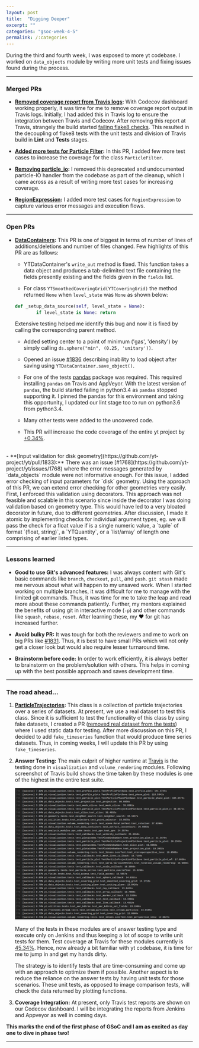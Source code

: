 ```yaml
---
layout: post
title:  "Digging Deeper"
excerpt: ""  
categories: "gsoc-week-4-5"
permalink: /:categories
---
```


 <style type="text/css">
.page-header { color: #fff; text-align: center; background-color: #159957; background-image: linear-gradient(120deg, #00bf8f, #001510); }
  </style>

During the third and fourth week, I was exposed to more yt codebase. I worked on `data_objects` module by writing more unit tests and fixing issues found during the process.

---

### Merged PRs

- **[Removed coverage report from Travis logs](https://github.com/yt-project/yt/pull/1810):**
	With Codecov dashboard working properly, it was time for me to remove coverage report output in Travis logs. Initially, I had added this in Travis log to ensure the integration between Travis and Codecov.
	After removing this report at Travis, strangely the build started [failing flake8 checks](https://travis-ci.org/yt-project/yt/jobs/386058025#L763). This resulted in the decoupling of flake8 tests with the unit tests and division of Travis build in **Lint** and **Tests** stages.

- **[Added more tests for Particle Filter](https://github.com/yt-project/yt/pull/1816):**
In this PR, I added few more test cases to increase the coverage for the class `ParticleFilter`.

- **[Removing particle_io](https://github.com/yt-project/yt/pull/1819):** I removed this deprecated and undocumented particle-IO handler from the codebase as part of the cleanup, which I came across as a result of writing more test cases for increasing coverage.


- **[RegionExpression](https://github.com/yt-project/yt/pull/1820):** I added more test cases for `RegionExpression` to capture various error messages and execution flows. 

---
### Open PRs
- **[DataContainers](https://github.com/yt-project/yt/pull/1831):** This PR is one of biggest in terms of number of lines of additions/deletions and number of files changed. Few highlights of this PR are as follows:

	- YTDataContainer's `write_out` method is fixed. This function takes a data object and produces a tab-delimited text file containing the fields presently existing and the fields given in the `fields` list. 

	- For class `YTSmoothedCoveringGrid(YTCoveringGrid)` the method returned `None` when `level_state` was `None` as shown below:
	```python 
	def _setup_data_source(self, level_state = None):
	        if level_state is None: return
    ```
    Extensive testing helped me identify this bug and now it is fixed by calling the corresponding parent method.

    - Added setting center to a point of minimum ('gas', 'density') by simply calling `ds.sphere("min", (0.25, 'unitary'))`.

    - Opened an issue [#1836](https://github.com/yt-project/yt/issues/1836) describing inability to load object after saving using `YTDataContainer.save_object()`.

    - For one of the tests [pandas](https://pandas.pydata.org/) package was required. This required installing `pandas` on Travis and AppVeyor. With the latest version of `pandas`, the build started failing in python3.4 as `pandas` stopped supporting it. I pinned the pandas for this environment and taking this opportunity, I updated our lint stage too to run on python3.6 from python3.4.

    - Many other tests were added to the uncovered code.

    - This PR will increase the code coverage of the entire yt project by [+0.34%](https://codecov.io/gh/yt-project/yt/compare/cc299b07a5923b28c9105bd898e231412f25d3cc...d12ca6e1033c61c2c2c4fa7a443f5e74d4b5b30e).
    
<br>
- **[Input validation for disk geometry](https://github.com/yt-project/yt/pull/1833):** 
	There was an issue [#1768](https://github.com/yt-project/yt/issues/1768) where the error messages generated by `data_objects` module were not informative enough. For this issue, I added error checking of input parameters for `disk` geometry. Using the approach of this PR, we can extend error checking for other geometries very easily.
	<br>
	First, I enforced this validation using decorators. This approach was not feasible and scalable in this scenario since inside the decorator I was doing validation based on geometry type. This would have led to a very bloated decorator in future, due to different geometries. After discussion, I made it atomic by implementing checks for individual argument types, eg. we will pass the check for a float value if is a single numeric value, a `tuple` of format `(float, string)`, a `YTQuantity`, or a `list/array` of length one comprising of earlier listed types. 

---

### Lessons learned
 
-  **Good to use Git's advanced features:** I was always content with Git's basic commands like `branch`, `checkout`, `pull`, and `push`. `git stash` made me nervous about what will happen to my unsaved work. When I started working on multiple branches, it was difficult for me to manage with the limited git commands. Thus, it was time for me to take the leap and read more about these commands patiently. Further, my mentors explained the benefits of using git in interactive mode (`-p`) and other commands like `squash`, `rebase`, `reset`. After learning these, my :heart: for git has increased further.  


- **Avoid bulky PR:** It was tough for both the reviewers and me to work on big PRs like [#1831](https://github.com/yt-project/yt/pull/1831). Thus, it is best to have small PRs which will not only get a closer look but would also require lesser turnaround time.

- **Brainstorm before code:** In order to work efficiently, it is always better to brainstorm on the problem/solution with others. This helps in coming up with the best possible approach and saves development time. 

---


### The road ahead...

1. **[ParticleTrajectories](https://github.com/yt-project/yt/blob/master/yt/data_objects/particle_trajectories.py#L27):** This class is a collection of particle trajectories over a series of datasets. At present, we use a real dataset to test this class. Since it is sufficient to test the functionality of this class by using fake datasets, I created a PR ([removed real dataset from the tests](https://github.com/yt-project/yt/pull/1835)) where I used static data for testing. After more discussion on this PR, I decided to add `fake_timeseries` function that would produce time series datasets. Thus, in coming weeks, I will update this PR by using `fake_timeseries`. 

1. **Answer Testing:** The main culprit of higher runtime at [Travis](https://travis-ci.org/yt-project/yt/jobs/392396090#L742) is the testing done in `visualization` and `volume_rendering` modules. Following screenshot of Travis build shows the time taken by these modules is one of the highest in the entire test suite.

	![](assets/viz-test-runtime.PNG "Unit tests runtime breakdown at Travis")

	Many of the tests in these modules are of answer testing type and execute only on Jenkins and thus keeping a lot of scope to write unit tests for them. Test coverage at Travis for these modules currently is [45.34%](https://codecov.io/gh/yt-project/yt/tree/master/yt/visualization). Hence, now already a bit familiar with yt codebase, it is time for me to jump in and get my hands dirty.

	The strategy is to identify tests that are time-consuming and come up with an approach to optimize them if possible. Another aspect is to reduce the reliance on the answer tests by having unit tests for those scenarios. These unit tests, as opposed to image comparison tests, will check the data returned by plotting functions.

2. **Coverage Integration:** At present, only Travis test reports are shown on our Codecov dashboard. I will be integrating the reports from Jenkins and Appveyor as well in coming days.

**This marks the end of the first phase of GSoC and I am as excited as day one to dive in phase two!**

---
